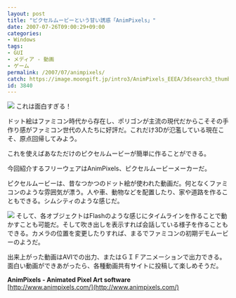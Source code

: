 ```yaml
---
layout: post
title: "ピクセルムービーという甘い誘惑「AnimPixels」"
date: 2007-07-26T09:00:29+09:00
categories:
- Windows
tags: 
- GUI
- メディア - 動画
- ゲーム
permalink: /2007/07/animpixels/
catch: https://image.moongift.jp/intro3/AnimPixels_EEEA/3dsearch3_thumb.png
id: 3840
---
```

[![](https://image.moongift.jp/intro3/AnimPixels_EEEA/3dsearch1_thumb2.png)](https://image.moongift.jp/intro3/AnimPixels_EEEA/3dsearch16.png) これは面白すぎる！   
  
ドット絵はファミコン時代から存在し、ポリゴンが主流の現代だからこそその手作り感がファミコン世代の人たちに好評だ。これだけ3Dが氾濫している現在こそ、原点回帰してみよう。   
  
これを使えばあなただけのピクセルムービーが簡単に作ることができる。   
  
今回紹介するフリーウェアはAnimPixels、ピクセルムービーメーカーだ。   
  
<!--more-->  
  
ピクセルムービーは、昔なつかつのドット絵が使われた動画だ。何となくファミコンのような雰囲気が漂う。人や車、動物などを配置したり、家や道路を作ることもできる。シムシティのような感じだ。   
  
[![](https://image.moongift.jp/intro3/AnimPixels_EEEA/3dsearch3_thumb.png)](https://image.moongift.jp/intro3/AnimPixels_EEEA/3dsearch32.png) そして、各オブジェクトはFlashのような感じにタイムラインを作ることで動かすことも可能だ。そして吹き出しを表示すれば会話している様子を作ることもできる。カメラの位置を変更したりすれば、まるでファミコンの初期デモムービーのようだ。   
  
出来上がった動画はAVIでの出力、またはＧＩＦアニメーションで出力できる。面白い動画ができあがったら、各種動画共有サイトに投稿して楽しめそうだ。   
  
**AnimPixels - Animated Pixel Art software**  
[http://www.animpixels.com/](http://www.animpixels.com/)